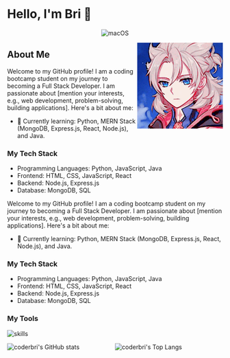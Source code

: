 # Hello, I'm Bri 👋

<p align="center">
	<img alt="macOS" src="https://img.shields.io/badge/-macOS-333?style=flat-square&logo=apple&logoColor=white" />
<!-- 	<img alt="Visual Studio Code" src="https://img.shields.io/badge/-Visual_Studio_Code-007ACC?style=flat-square&logo=visual-studio-code&logoColor=white" /> -->
<!-- 	<img alt="Spring Tool Suite 4" src="https://img.shields.io/badge/-Spring-6DB33F?style=flat-square&logo=spring&logoColor=white" /> -->
</p>


<img alt="pfp" src="https://github.com/coderbri/coderbri/blob/b3adb2270870f68582e797f68025ad7d7cd4bc52/albedo-face-gif.gif" height="200px" align="right" />

## About Me

Welcome to my GitHub profile! I am a coding bootcamp student on my journey to becoming a Full Stack Developer. I am passionate about [mention your interests, e.g., web development, problem-solving, building applications]. Here's a bit about me:

- 🌱 Currently learning: Python, MERN Stack (MongoDB, Express.js, React, Node.js), and Java.

### My Tech Stack

- Programming Languages: Python, JavaScript, Java
- Frontend: HTML, CSS, JavaScript, React
- Backend: Node.js, Express.js
- Database: MongoDB, SQL


Welcome to my GitHub profile! I am a coding bootcamp student on my journey to becoming a Full Stack Developer. I am passionate about [mention your interests, e.g., web development, problem-solving, building applications]. Here's a bit about me:

- 🌱 Currently learning: Python, MERN Stack (MongoDB, Express.js, React, Node.js), and Java.

### My Tech Stack

- Programming Languages: Python, JavaScript, Java
- Frontend: HTML, CSS, JavaScript, React
- Backend: Node.js, Express.js
- Database: MongoDB, SQL

### My Tools

![skills](https://skillicons.dev/icons?i=vscode,bash,github,git,html,css,javascript,py,flask,django,react,express,mongodb,nodejs,tailwind,stackoverflow,java,spring,maven,postman,bootstrap)

<div style="display:flex; align-items:center; justify-content: between;">
	<img src="https://github-readme-stats.vercel.app/api?username=coderbri&theme=nord&show_icons=true" alt="coderbri's GitHub stats" style="width: 300px; height: auto;">
	<img src="https://github-readme-stats.vercel.app/api/top-langs/?username=coderbri&layout=compact&theme=nord" alt="coderbri's Top Langs" style="width: 300px; height: auto;">
</div>


<!-- - 👋 Hi, I’m @coderbri -->
<!-- - 👀 I’m interested in game development. -->
<!-- - 🌱 I’m currently learning Python, MERN, and Java. -->
<!-- - 💞️ I’m looking to collaborate on ... -->
<!-- - 📫 How to reach me ... -->



<!---
coderbri/coderbri is a ✨ special ✨ repository because its `README.md` (this file) appears on your GitHub profile.
You can click the Preview link to take a look at your changes.
--->



<!---                                                                                  ?theme=THEME_NAME
![coderbri's GitHub stats](https://github-readme-stats.vercel.app/api?username=coderbri&theme=react&show_icons=true)
![coderbri's GitHub stats](https://github-readme-stats.vercel.app/api?username=coderbri&theme=dracula&show_icons=true)
--->

<!-- Favorite Style -->
<!-- ![coderbri's GitHub stats](https://github-readme-stats.vercel.app/api?username=coderbri&theme=nord&show_icons=true) -->
<!-- ![Top Langs](https://github-readme-stats.vercel.app/api/top-langs/?username=coderbri&layout=compact&theme=nord) -->


<!--- Tags
![PHP](https://img.shields.io/badge/php-%23777BB4.svg?style=for-the-badge&logo=php&logoColor=white)
![Bootstrap](https://img.shields.io/badge/bootstrap-%23563D7C.svg?style=for-the-badge&logo=bootstrap&logoColor=white)
![MySQL](https://img.shields.io/badge/mysql-%231572B6.svg?style=for-the-badge&logo=mysql&logoColor=white)
--->
